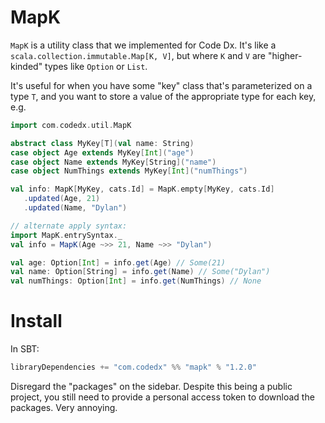 # MapK

`MapK` is a utility class that we implemented for Code Dx. It's like a `scala.collection.immutable.Map[K, V]`, but where `K` and `V` are "higher-kinded" types like `Option` or `List`.

It's useful for when you have some "key" class that's parameterized on a type `T`, and you want to store a value of the appropriate type for each key, e.g.

```scala
import com.codedx.util.MapK

abstract class MyKey[T](val name: String)
case object Age extends MyKey[Int]("age")
case object Name extends MyKey[String]("name")
case object NumThings extends MyKey[Int]("numThings")

val info: MapK[MyKey, cats.Id] = MapK.empty[MyKey, cats.Id]
   .updated(Age, 21)
   .updated(Name, "Dylan")

// alternate apply syntax:
import MapK.entrySyntax._
val info = MapK(Age ~>> 21, Name ~>> "Dylan")

val age: Option[Int] = info.get(Age) // Some(21)
val name: Option[String] = info.get(Name) // Some("Dylan")
val numThings: Option[Int] = info.get(NumThings) // None
```

# Install

In SBT:

```scala
libraryDependencies += "com.codedx" %% "mapk" % "1.2.0"
```

Disregard the "packages" on the sidebar. Despite this being a public project, you still need to provide a personal access token to download the packages. Very annoying.
